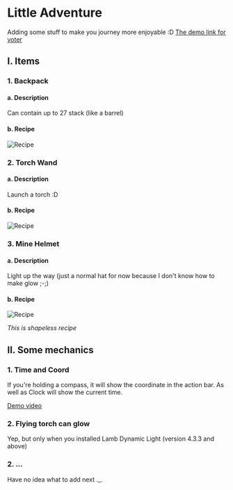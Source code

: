 # Little Adventure
Adding some stuff to make you journey more enjoyable :D
[The demo link for voter](https://www.youtube.com/watch?v=rjeb0vmLHSE)

## I. Items
### 1. Backpack

#### a. Description
Can contain up to 27 stack (like a barrel)

#### b. Recipe
![Recipe](https://hc-cdn.hel1.your-objectstorage.com/s/v3/9d049e1602d3b41794b9294832c46f366ecb8bbb_backpack.png)


### 2. Torch Wand

#### a. Description
Launch a torch :D

#### b. Recipe
![Recipe](https://hc-cdn.hel1.your-objectstorage.com/s/v3/0222e224080410b42bac1dc13816936551d58499_torch_wand.png)


### 3. Mine Helmet

#### a. Description
Light up the way (just a normal hat for now because I don't know how to make glow ;-;)

#### b. Recipe

![Recipe](https://hc-cdn.hel1.your-objectstorage.com/s/v3/cb65a8b38449ae9391c50fa44acb9b2d8207af53_mine_helmet.png)

*This is shapeless recipe*

## II. Some mechanics

### 1. Time and Coord

If you're holding a compass, it will show the coordinate in the action bar. As well as Clock will show the current time.

[Demo video](https://hc-cdn.hel1.your-objectstorage.com/s/v3/25ae93473083429a163a19b07d5f593556fa2f72_screencast_from_2025-08-26_23-36-53.mp4)

### 2. Flying torch can glow

Yep, but only when you installed Lamb Dynamic Light (version 4.3.3 and above)

### 2. ...
Have no idea what to add next ._.
